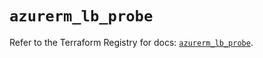# `azurerm_lb_probe`

Refer to the Terraform Registry for docs: [`azurerm_lb_probe`](https://registry.terraform.io/providers/hashicorp/azurerm/4.45.0/docs/resources/lb_probe).
